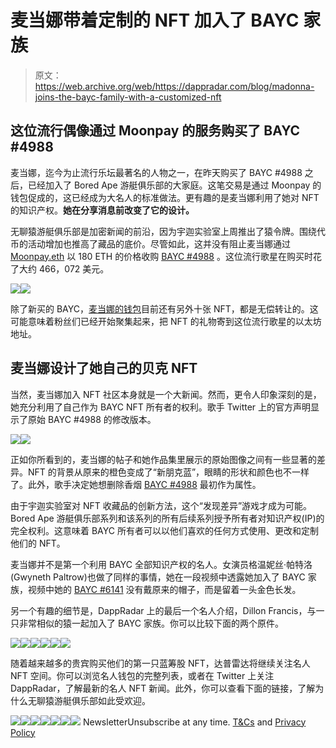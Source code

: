 # 麦当娜带着定制的 NFT 加入了 BAYC 家族

> 原文：<https://web.archive.org/web/https://dappradar.com/blog/madonna-joins-the-bayc-family-with-a-customized-nft>

## 这位流行偶像通过 Moonpay 的服务购买了 BAYC #4988

麦当娜，迄今为止流行乐坛最著名的人物之一，在昨天购买了 BAYC #4988 之后，已经加入了 Bored Ape 游艇俱乐部的大家庭。这笔交易是通过 Moonpay 的钱包促成的，这已经成为大名人的标准做法。更有趣的是麦当娜利用了她对 NFT 的知识产权。**她在分享消息前改变了它的设计。**

无聊猿游艇俱乐部是加密新闻的前沿，因为宇迦实验室上周推出了猿令牌。围绕代币的活动增加也推高了藏品的底价。尽管如此，这并没有阻止麦当娜通过 [Moonpay.eth](https://web.archive.org/web/20221001123313/https://dappradar.com/hub/wallet/eth/0xd75233704795206de38cc58b77a1f660b5c60896) 以 180 ETH 的价格收购 [BAYC #4988](https://web.archive.org/web/20221001123313/https://dappradar.com/hub/assets/eth/0xbc4ca0eda7647a8ab7c2061c2e118a18a936f13d/4988) 。这位流行歌星在购买时花了大约 466，072 美元。

![](img/c43b5c5be909af310638a645ffa851be.png)![](img/9d06e98890a64e97228be599d079839c.png)

除了新买的 BAYC，[麦当娜的钱包](https://web.archive.org/web/20221001123313/https://dappradar.com/hub/wallet/eth/0x6ef962ea7e64e771d3a81bce4f95328d76d7672b)目前还有另外十张 NFT，都是无偿转让的。这可能意味着粉丝们已经开始聚集起来，把 NFT 的礼物寄到这位流行歌星的以太坊地址。

## 麦当娜设计了她自己的贝克 NFT

当然，麦当娜加入 NFT 社区本身就是一个大新闻。然而，更令人印象深刻的是，她充分利用了自己作为 BAYC NFT 所有者的权利。歌手 Twitter 上的官方声明显示了原始 BAYC #4988 的修改版本。

![](img/fa57d81e65c5681968f3d43b0ccbe91e.png)![](img/c8cedb98aab703039836838a3e776f47.png)

正如你所看到的，麦当娜的帖子和她作品集里展示的原始图像之间有一些显著的差异。NFT 的背景从原来的橙色变成了“新朋克蓝”，眼睛的形状和颜色也不一样了。此外，歌手决定她想删除香烟 [BAYC #4988](https://web.archive.org/web/20221001123313/https://dappradar.com/hub/assets/eth/0xbc4ca0eda7647a8ab7c2061c2e118a18a936f13d/4988) 最初作为属性。

由于宇迦实验室对 NFT 收藏品的创新方法，这个“发现差异”游戏才成为可能。Bored Ape 游艇俱乐部系列和该系列的所有后续系列授予所有者对知识产权(IP)的完全权利。这意味着 BAYC 所有者可以以他们喜欢的任何方式使用、更改和定制他们的 NFT。

麦当娜并不是第一个利用 BAYC 全部知识产权的名人。女演员格温妮丝·帕特洛(Gwyneth Paltrow)也做了同样的事情，她在一段视频中透露她加入了 BAYC 家族，视频中她的 [BAYC #6141](https://web.archive.org/web/20221001123313/https://dappradar.com/hub/assets/eth/0xbc4ca0eda7647a8ab7c2061c2e118a18a936f13d/6141) 没有戴原来的帽子，而是留着一头金色长发。

另一个有趣的细节是，DappRadar 上的最后一个名人介绍，Dillon Francis，与一只非常相似的猿一起加入了 BAYC 家族。你可以比较下面的两个原件。

[](https://web.archive.org/web/20221001123313/https://dappradar.com/hub/wallet/eth/0x58473e9ac681c4424ca74619281ff71801d002d6)[![](img/708b88958c4ef21e9d35343890d666ab.png)<picture>![](img/2c1ab80f185892ee73c9134ade8b15c8.png)</picture>](https://web.archive.org/web/20221001123313/https://dappradar.com/hub/wallet/eth/0x58473e9ac681c4424ca74619281ff71801d002d6)![](img/708b88958c4ef21e9d35343890d666ab.png)![](img/34a89aee11ab24421f56f0091eea31b1.png)[](https://web.archive.org/web/20221001123313/https://dappradar.com/hub/wallet/eth/0x6ef962ea7e64e771d3a81bce4f95328d76d7672b)[![](img/708b88958c4ef21e9d35343890d666ab.png)<picture>![](img/cfaa0114e88c73a4a706dedc3ad8135f.png)</picture>](https://web.archive.org/web/20221001123313/https://dappradar.com/hub/wallet/eth/0x6ef962ea7e64e771d3a81bce4f95328d76d7672b)

随着越来越多的贵宾购买他们的第一只蓝筹股 NFT，达普雷达将继续关注名人 NFT 空间。你可以浏览名人钱包的完整列表，或者在 Twitter 上关注 DappRadar，了解最新的名人 NFT 新闻。此外，你可以查看下面的链接，了解为什么无聊猿游艇俱乐部如此受欢迎。

[](https://web.archive.org/web/20221001123313/https://dappradar.com/ethereum/collectibles/bored-ape-yacht-club)[![](img/708b88958c4ef21e9d35343890d666ab.png)<picture>![](img/968539c80d0cb236b9f5205914c27e74.png)</picture>](https://web.archive.org/web/20221001123313/https://dappradar.com/ethereum/collectibles/bored-ape-yacht-club)[](https://web.archive.org/web/20221001123313/https://dappradar.com/blog/bored-ape-yacht-club-launch-apecoin-with-ape-token-airdrop)[![](img/708b88958c4ef21e9d35343890d666ab.png)<picture>![](img/9052e960116b63095a9c3f99f3805a77.png)</picture>](https://web.archive.org/web/20221001123313/https://dappradar.com/blog/bored-ape-yacht-club-launch-apecoin-with-ape-token-airdrop)[](https://web.archive.org/web/20221001123313/https://dappradar.com/hub/token/eth/APE?from=0x4d224452801aced8b2f0aebe155379bb5d594381)[![](img/708b88958c4ef21e9d35343890d666ab.png)<picture>![](img/e86c516b702c88e85f0f3929d8270ee4.png)</picture>](https://web.archive.org/web/20221001123313/https://dappradar.com/hub/token/eth/APE?from=0x4d224452801aced8b2f0aebe155379bb5d594381)![](img/6d5a4a2d609c56e1a5771717e54ba759.png) NewsletterUnsubscribe at any time. [T&Cs](https://web.archive.org/web/20221001123313/https://dappradar.com/terms) and [Privacy Policy](https://web.archive.org/web/20221001123313/https://dappradar.com/privacy-policy)